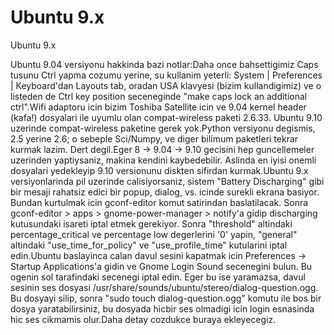 # Ubuntu 9.x


Ubuntu 9.x



Ubuntu 9.04  versiyonu hakkinda bazi notlar:Daha once bahsettigimiz Caps tusunu Ctrl yapma cozumu yerine, su kullanim yeterli: System | Preferences | Keyboard'dan Layouts tab, oradan USA klavyesi (bizim kullandigimiz) ve o listeden de Ctrl key position seceneginde "make caps lock an additional ctrl".Wifi adaptoru icin bizim Toshiba Satellite icin ve 9.04 kernel header (kafa!) dosyalari ile uyumlu olan compat-wireless paketi 2.6.33. Ubuntu 9.10 uzerinde compat-wireless paketine gerek yok.Python versiyonu degismis, 2.5 yerine 2.6; o sebeple Sci/Numpy, ve diger bilimum paketleri tekrar kurmak lazim. Dert degil.Eger 8 -> 9.04 -> 9.10 gecisini hep guncellemeler uzerinden yaptiysaniz, makina kendini kaybedebilir. Aslinda en iyisi onemli dosyalari yedekleyip 9.10 versionunu diskten sifirdan kurmak.Ubuntu 9.x versiyonlarinda pil uzerinde calisiyorsaniz, sistem "Battery Discharging" gibi bir mesaji rahatsiz edici bir popup, dialog, vs. icinde surekli ekrana basiyor. Bundan kurtulmak icin gconf-editor komut satirindan baslatilacak. Sonra gconf-editor > apps > gnome-power-manager > notify'a gidip discharging kutusundaki isareti iptal etmek gerekiyor. Sonra "threshold" altindaki percentage_critical ve percentage low degerlerini '0' yapin, "general" altindaki "use_time_for_policy" ve "use_profile_time" kutularini iptal edin.Ubuntu baslayinca calan davul sesini kapatmak icin Preferences -> Startup Applications'a gidin ve Gnome Login Sound secenegini bulun. Bu ogenin sol tarafindaki secenegi iptal edin. Eger bu ise yaramazsa, davul sesinin ses dosyasi /usr/share/sounds/ubuntu/stereo/dialog-question.ogg. Bu dosyayi silip, sonra "sudo touch dialog-question.ogg" komutu ile bos bir dosya yaratabilirsiniz, bu dosyada hicbir ses olmadigi icin login esnasinda hic ses cikmamis olur.Daha detay cozdukce buraya ekleyecegiz.




